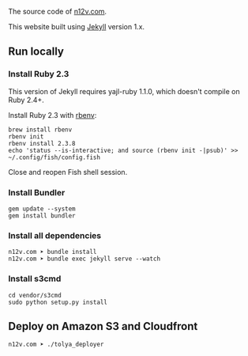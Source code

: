 The source code of [n12v.com](http://n12v.com/).

This website built using [Jekyll](http://jekyllrb.com/) version 1.x.

## Run locally

### Install Ruby 2.3

This version of Jekyll requires yajl-ruby 1.1.0, which doesn't compile on Ruby 2.4+.

Install Ruby 2.3 with [rbenv](https://github.com/rbenv/rbenv):

    brew install rbenv
    rbenv init
    rbenv install 2.3.8
    echo 'status --is-interactive; and source (rbenv init -|psub)' >> ~/.config/fish/config.fish

Close and reopen Fish shell session.

### Install Bundler

	gem update --system
	gem install bundler

### Install all dependencies

    n12v.com ➤ bundle install
    n12v.com ➤ bundle exec jekyll serve --watch

### Install s3cmd

	cd vendor/s3cmd
	sudo python setup.py install

## Deploy on Amazon S3 and Cloudfront

    n12v.com ➤ ./tolya_deployer
